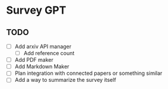 # Survey GPT

## TODO

- [ ] Add arxiv API manager
  - [ ] Add reference count
- [ ] Add PDF maker
- [ ] Add Markdown Maker
- [ ] Plan integration with connected papers or something similar
- [ ] Add a way to summarize the survey itself 